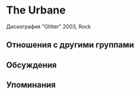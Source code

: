 # The Urbane

Дискография
"Glitter" 2003, Rock

## Отношения с другими группами


## Обсуждения


## Упоминания

